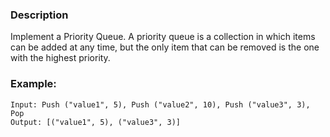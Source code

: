 ### Description

Implement a Priority Queue. A priority queue is a collection in which items can be added at any time, but the only item that can be removed is the one with the highest priority.

### Example:

```
Input: Push ("value1", 5), Push ("value2", 10), Push ("value3", 3), Pop 
Output: [("value1", 5), ("value3", 3)]
```